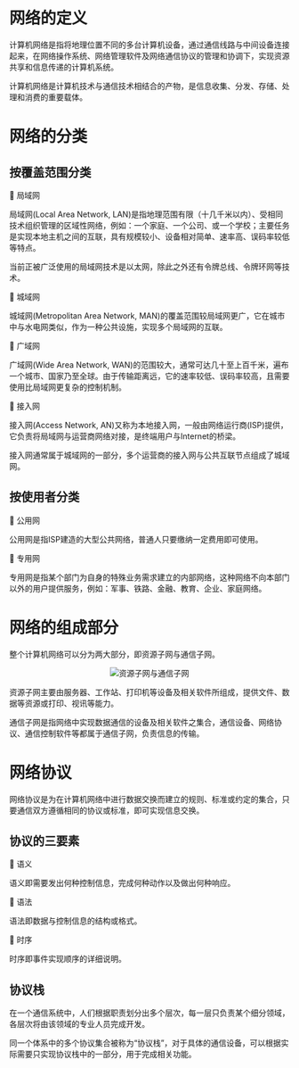 # 网络的定义
计算机网络是指将地理位置不同的多台计算机设备，通过通信线路与中间设备连接起来，在网络操作系统、网络管理软件及网络通信协议的管理和协调下，实现资源共享和信息传递的计算机系统。

计算机网络是计算机技术与通信技术相结合的产物，是信息收集、分发、存储、处理和消费的重要载体。

# 网络的分类
## 按覆盖范围分类
🔷 局域网

局域网(Local Area Network, LAN)是指地理范围有限（十几千米以内）、受相同技术组织管理的区域性网络，例如：一个家庭、一个公司、或一个学校；主要任务是实现本地主机之间的互联，具有规模较小、设备相对简单、速率高、误码率较低等特点。

当前正被广泛使用的局域网技术是以太网，除此之外还有令牌总线、令牌环网等技术。

🔷 城域网

城域网(Metropolitan Area Network, MAN)的覆盖范围较局域网更广，它在城市中与水电网类似，作为一种公共设施，实现多个局域网的互联。

🔷 广域网

广域网(Wide Area Network, WAN)的范围较大，通常可达几十至上百千米，遍布一个城市、国家乃至全球。由于传输距离远，它的速率较低、误码率较高，且需要使用比局域网更复杂的控制机制。

🔷 接入网

接入网(Access Network, AN)又称为本地接入网，一般由网络运行商(ISP)提供，它负责将局域网与运营商网络对接，是终端用户与Internet的桥梁。

接入网通常属于城域网的一部分，多个运营商的接入网与公共互联节点组成了城域网。

## 按使用者分类
🔶 公用网

公用网是指ISP建造的大型公共网络，普通人只要缴纳一定费用即可使用。

🔶 专用网

专用网是指某个部门为自身的特殊业务需求建立的内部网络，这种网络不向本部门以外的用户提供服务，例如：军事、铁路、金融、教育、企业、家庭网络。

# 网络的组成部分
整个计算机网络可以分为两大部分，即资源子网与通信子网。

<div align="center">

![资源子网与通信子网](./Assets-基本概念/网络的组成部分-资源子网与通信子网.jpg)

</div>

资源子网主要由服务器、工作站、打印机等设备及相关软件所组成，提供文件、数据等资源或打印、视讯等能力。

通信子网是指网络中实现数据通信的设备及相关软件之集合，通信设备、网络协议、通信控制软件等都属于通信子网，负责信息的传输。

# 网络协议
网络协议是为在计算机网络中进行数据交换而建立的规则、标准或约定的集合，只要通信双方遵循相同的协议或标准，即可实现信息交换。

## 协议的三要素
🔷 语义

语义即需要发出何种控制信息，完成何种动作以及做出何种响应。

🔷 语法

语法即数据与控制信息的结构或格式。

🔷 时序

时序即事件实现顺序的详细说明。

## 协议栈
在一个通信系统中，人们根据职责划分出多个层次，每一层只负责某个细分领域，各层次将由该领域的专业人员完成开发。

同一个体系中的多个协议集合被称为“协议栈”，对于具体的通信设备，可以根据实际需要只实现协议栈中的一部分，用于完成相关功能。
